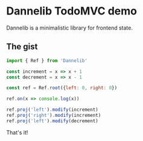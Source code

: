 # Dannelib TodoMVC demo

Dannelib is a minimalistic library for frontend state.

## The gist

```javascript
import { Ref } from 'Dannelib'

const increment = x => x + 1
const decrement = x => x - 1

const ref = Ref.root({left: 0, right: 0})

ref.on(x => console.log(x))

ref.proj('left').modify(increment)
ref.proj('right').modify(increment)
ref.proj('left').modify(decrement)
```

That's it!

